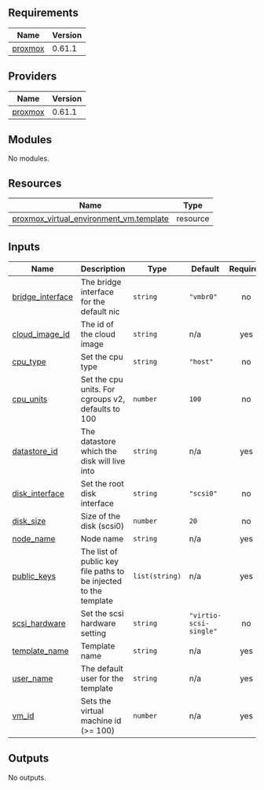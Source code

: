 <!-- BEGIN_TF_DOCS -->
## Requirements

| Name | Version |
|------|---------|
| <a name="requirement_proxmox"></a> [proxmox](#requirement\_proxmox) | 0.61.1 |

## Providers

| Name | Version |
|------|---------|
| <a name="provider_proxmox"></a> [proxmox](#provider\_proxmox) | 0.61.1 |

## Modules

No modules.

## Resources

| Name | Type |
|------|------|
| [proxmox_virtual_environment_vm.template](https://registry.terraform.io/providers/bpg/proxmox/0.61.1/docs/resources/virtual_environment_vm) | resource |

## Inputs

| Name | Description | Type | Default | Required |
|------|-------------|------|---------|:--------:|
| <a name="input_bridge_interface"></a> [bridge\_interface](#input\_bridge\_interface) | The bridge interface for the default nic | `string` | `"vmbr0"` | no |
| <a name="input_cloud_image_id"></a> [cloud\_image\_id](#input\_cloud\_image\_id) | The id of the cloud image | `string` | n/a | yes |
| <a name="input_cpu_type"></a> [cpu\_type](#input\_cpu\_type) | Set the cpu type | `string` | `"host"` | no |
| <a name="input_cpu_units"></a> [cpu\_units](#input\_cpu\_units) | Set the cpu units. For cgroups v2, defaults to 100 | `number` | `100` | no |
| <a name="input_datastore_id"></a> [datastore\_id](#input\_datastore\_id) | The datastore which the disk will live into | `string` | n/a | yes |
| <a name="input_disk_interface"></a> [disk\_interface](#input\_disk\_interface) | Set the root disk interface | `string` | `"scsi0"` | no |
| <a name="input_disk_size"></a> [disk\_size](#input\_disk\_size) | Size of the disk (scsi0) | `number` | `20` | no |
| <a name="input_node_name"></a> [node\_name](#input\_node\_name) | Node name | `string` | n/a | yes |
| <a name="input_public_keys"></a> [public\_keys](#input\_public\_keys) | The list of public key file paths to be injected to the template | `list(string)` | n/a | yes |
| <a name="input_scsi_hardware"></a> [scsi\_hardware](#input\_scsi\_hardware) | Set the scsi hardware setting | `string` | `"virtio-scsi-single"` | no |
| <a name="input_template_name"></a> [template\_name](#input\_template\_name) | Template name | `string` | n/a | yes |
| <a name="input_user_name"></a> [user\_name](#input\_user\_name) | The default user for the template | `string` | n/a | yes |
| <a name="input_vm_id"></a> [vm\_id](#input\_vm\_id) | Sets the virtual machine id (>= 100) | `number` | n/a | yes |

## Outputs

No outputs.
<!-- END_TF_DOCS -->